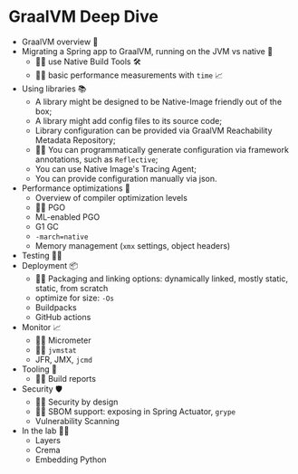 # GraalVM Deep Dive

* GraalVM overview 🐰
* Migrating a Spring app to GraalVM, running on the JVM vs native 🤖
  * 👩‍💻 use Native Build Tools 🛠️
  * 👩‍💻 basic performance measurements with `time` 📈
* Using libraries 📚
  * A library might be designed to be Native-Image friendly out of the box;
  * A library might add config files to its source code;
  * Library configuration can be provided via GraalVM Reachability Metadata Repository;
  * 👩‍💻 You can programmatically generate configuration via framework annotations, such as `Reflective`;
  * You can use Native Image's Tracing Agent;
  * You can provide configuration manually via json.
* Performance optimizations 🚀
  * Overview of compiler optimization levels
  * 👩‍💻 PGO
  * ML-enabled PGO
  * G1 GC
  * `-march=native`
  * Memory management (`xmx` settings, object headers)
* Testing 👨‍🔬
* Deployment 📦
  * 👩‍💻 Packaging and linking options: dynamically linked, mostly static, static, from scratch
  * optimize for size: `-Os`
  * Buildpacks
  * GitHub actions
* Monitor 📈
  * 👩‍💻 Micrometer
  * 👩‍💻 `jvmstat`
  * JFR, JMX, `jcmd`
* Tooling 🔮
  * 👩‍💻 Build reports
* Security 🛡️
  * 👩‍💻 Security by design
  * 👩‍💻 SBOM support: exposing in Spring Actuator, `grype`
  * Vulnerability Scanning
* In the lab 👩‍🔬
  * Layers
  * Crema
  * Embedding Python
